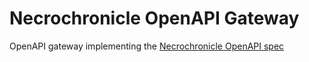 # Necrochronicle OpenAPI Gateway
OpenAPI gateway implementing the [Necrochronicle OpenAPI spec](https://github.com/cjc4/necrochronicle-openapi-spec)
